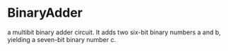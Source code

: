 # BinaryAdder
a multibit binary adder circuit. It adds two six-bit binary numbers a and b, yielding a seven-bit binary number c.
